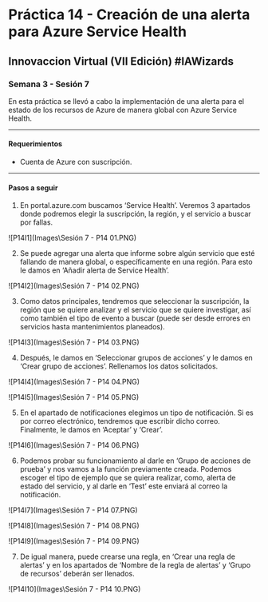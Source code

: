 # Práctica 14 - Creación de una alerta para Azure Service Health

## Innovaccion Virtual (VII Edición) #IAWizards

### Semana 3 - Sesión 7

En esta práctica se llevó a cabo la implementación de una alerta para el estado de los recursos de Azure de manera global con Azure Service Health.

-------------------------------------------------------

#### Requerimientos
- Cuenta de Azure con suscripción.

-------------------------------------------------------

#### Pasos a seguir

1. En portal.azure.com buscamos ‘Service Health’. Veremos 3 apartados donde podremos elegir la suscripción, la región, y el servicio a buscar por fallas.

![P14I1](Images\Sesión 7 - P14 01.PNG)

2. Se puede agregar una alerta que informe sobre algún servicio que esté fallando de manera global, o específicamente en una región. Para esto le damos en ‘Añadir alerta de Service Health’.

![P14I2](Images\Sesión 7 - P14 02.PNG)

3. Como datos principales, tendremos que seleccionar la suscripción, la región que se quiere analizar y el servicio que se quiere investigar, así como también el tipo de evento a buscar (puede ser desde errores en servicios hasta mantenimientos planeados).

![P14I3](Images\Sesión 7 - P14 03.PNG)

4. Después, le damos en ‘Seleccionar grupos de acciones’ y le damos en ‘Crear grupo de acciones’. Rellenamos los datos solicitados.

![P14I4](Images\Sesión 7 - P14 04.PNG)

![P14I5](Images\Sesión 7 - P14 05.PNG)

5. En el apartado de notificaciones elegimos un tipo de notificación. Si es por correo electrónico, tendremos que escribir dicho correo. Finalmente, le damos en ‘Aceptar’ y ‘Crear’.

![P14I6](Images\Sesión 7 - P14 06.PNG)

6. Podemos probar su funcionamiento al darle en ‘Grupo de acciones de prueba’ y nos vamos a la función previamente creada. Podemos escoger el tipo de ejemplo que se quiera realizar, como, alerta de estado del servicio, y al darle en ‘Test’ este enviará al correo la notificación.

![P14I7](Images\Sesión 7 - P14 07.PNG)

![P14I8](Images\Sesión 7 - P14 08.PNG)

![P14I9](Images\Sesión 7 - P14 09.PNG)

7. De igual manera, puede crearse una regla, en ‘Crear una regla de alertas’ y en los apartados de ‘Nombre de la regla de alertas’ y ‘Grupo de recursos’ deberán ser llenados.

![P14I10](Images\Sesión 7 - P14 10.PNG)